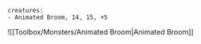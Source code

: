 ```encounter name: Animated Broom
creatures:
- Animated Broom, 14, 15, +5
```
![[Toolbox/Monsters/Animated Broom|Animated Broom]]
